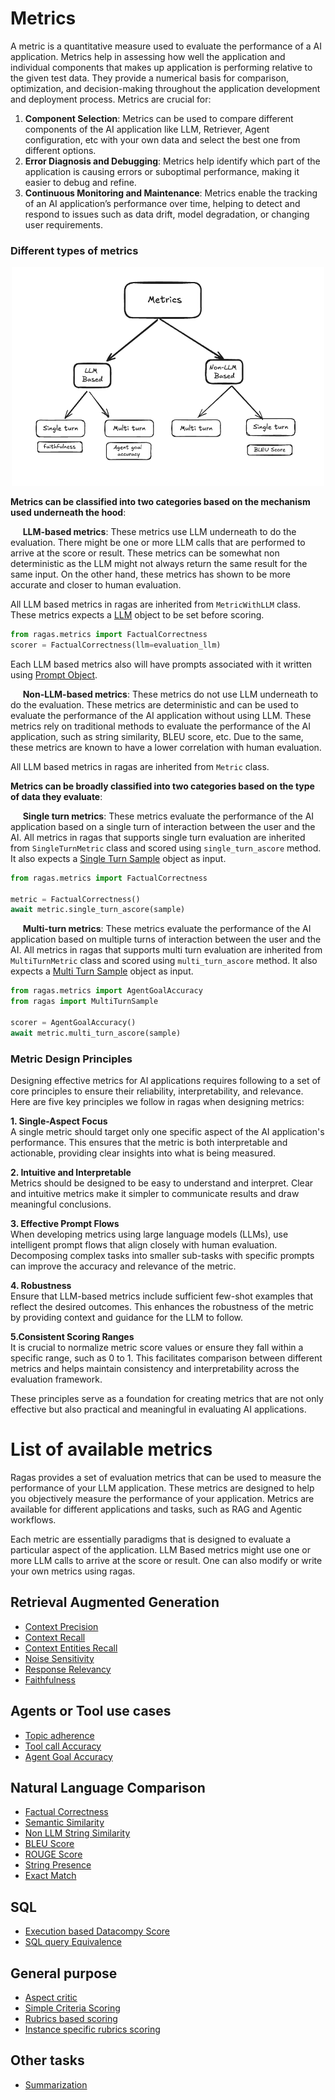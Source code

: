 
# Metrics

A metric is a quantitative measure used to evaluate the performance of a AI application. Metrics help in assessing how well the application and individual components that makes up application is performing relative to the given test data. They provide a numerical basis for comparison, optimization, and decision-making throughout the application development and deployment process. Metrics are crucial for:

1. **Component Selection**: Metrics can be used to compare different components of the AI application like LLM, Retriever, Agent configuration, etc with your own data and select the best one from different options.
2. **Error Diagnosis and Debugging**: Metrics help identify which part of the application is causing errors or suboptimal performance, making it easier to debug and refine.
3. **Continuous Monitoring and Maintenance**: Metrics enable the tracking of an AI application’s performance over time, helping to detect and respond to issues such as data drift, model degradation, or changing user requirements.


### Different types of metrics

<div style="text-align: center;">
    <img src="/docs/_static/metrics_mindmap.png" alt="Metrics Mindmap" width="500" height="auto">
</div>

**Metrics can be classified into two categories based on the mechanism used underneath the hood**:

&nbsp;&nbsp;&nbsp;&nbsp; **LLM-based metrics**: These metrics use LLM underneath to do the evaluation. There might be one or more LLM calls that are performed to arrive at the score or result. These metrics can be somewhat non deterministic as the LLM might not always return the same result for the same input. On the other hand, these metrics has shown to be more accurate and closer to human evaluation.

All LLM based metrics in ragas are inherited from `MetricWithLLM` class. These metrics expects a [LLM]() object to be set before scoring.

```python
from ragas.metrics import FactualCorrectness
scorer = FactualCorrectness(llm=evaluation_llm)
```

Each LLM based metrics also will have prompts associated with it written using [Prompt Object]().


&nbsp;&nbsp;&nbsp;&nbsp; **Non-LLM-based metrics**: These metrics do not use LLM underneath to do the evaluation. These metrics are deterministic and can be used to evaluate the performance of the AI application without using LLM. These metrics rely on traditional methods to evaluate the performance of the AI application, such as string similarity, BLEU score, etc. Due to the same, these metrics are known to have a lower correlation with human evaluation.

All LLM based metrics in ragas are inherited from `Metric` class. 

**Metrics can be broadly classified into two categories based on the type of data they evaluate**:

&nbsp;&nbsp;&nbsp;&nbsp; **Single turn metrics**: These metrics evaluate the performance of the AI application based on a single turn of interaction between the user and the AI. All metrics in ragas that supports single turn evaluation are inherited from `SingleTurnMetric` class and scored using `single_turn_ascore` method. It also expects a [Single Turn Sample]() object as input.

```python
from ragas.metrics import FactualCorrectness

metric = FactualCorrectness()
await metric.single_turn_ascore(sample)
```

&nbsp;&nbsp;&nbsp;&nbsp; **Multi-turn metrics**: These metrics evaluate the performance of the AI application based on multiple turns of interaction between the user and the AI. All metrics in ragas that supports multi turn evaluation are inherited from `MultiTurnMetric` class and scored using `multi_turn_ascore` method. It also expects a [Multi Turn Sample]() object as input.

```python
from ragas.metrics import AgentGoalAccuracy
from ragas import MultiTurnSample

scorer = AgentGoalAccuracy()
await metric.multi_turn_ascore(sample)
```

### Metric Design Principles

Designing effective metrics for AI applications requires following to a set of core principles to ensure their reliability, interpretability, and relevance. Here are five key principles we follow in ragas when designing metrics:

**1. Single-Aspect Focus**  
A single metric should target only one specific aspect of the AI application's performance. This ensures that the metric is both interpretable and actionable, providing clear insights into what is being measured.

**2. Intuitive and Interpretable**  
Metrics should be designed to be easy to understand and interpret. Clear and intuitive metrics make it simpler to communicate results and draw meaningful conclusions.

**3. Effective Prompt Flows**  
When developing metrics using large language models (LLMs), use intelligent prompt flows that align closely with human evaluation. Decomposing complex tasks into smaller sub-tasks with specific prompts can improve the accuracy and relevance of the metric.

**4. Robustness**  
Ensure that LLM-based metrics include sufficient few-shot examples that reflect the desired outcomes. This enhances the robustness of the metric by providing context and guidance for the LLM to follow.

**5.Consistent Scoring Ranges**  
It is crucial to normalize metric score values or ensure they fall within a specific range, such as 0 to 1. This facilitates comparison between different metrics and helps maintain consistency and interpretability across the evaluation framework.

These principles serve as a foundation for creating metrics that are not only effective but also practical and meaningful in evaluating AI applications.



# List of available metrics

Ragas provides a set of evaluation metrics that can be used to measure the performance of your LLM application. These metrics are designed to help you objectively measure the performance of your application. Metrics are available for different applications and tasks, such as RAG and Agentic workflows. 

Each metric are essentially paradigms that is designed to evaluate a particular aspect of the application. LLM Based metrics might use one or more LLM calls to arrive at the score or result. One can also modify or write your own metrics using ragas.

## Retrieval Augmented Generation
- [Context Precision](context_precision.md)
- [Context Recall](context_recall.md)
- [Context Entities Recall](context_entities_recall.md)
- [Noise Sensitivity](noise_sensitivity.md)
- [Response Relevancy](answer_relevance.md)
- [Faithfulness](faithfulness.md)

## Agents or Tool use cases

- [Topic adherence](topic_adherence.md)
- [Tool call Accuracy](agents.md#tool-call-accuracy)
- [Agent Goal Accuracy](agents.md#agent-goal-accuracy)

## Natural Language Comparison

- [Factual Correctness](factual_correctness.md)
- [Semantic Similarity](semantic_similarity.md)
- [Non LLM String Similarity](traditional.md#non-llm-string-similarity)
- [BLEU Score](traditional.md#bleu-score)
- [ROUGE Score](traditional.md#rouge-score)
- [String Presence](traditional.md#string-presence)
- [Exact Match](traditional.md#exact-match)


## SQL

- [Execution based Datacompy Score](sql.md#execution-based-metrics)
- [SQL query Equivalence](sql.md#sql-query-semantic-equivalence)

## General purpose

- [Aspect critic](general_purpose.md#aspect-critic)
- [Simple Criteria Scoring](general_purpose.md#simple-criteria-scoring)
- [Rubrics based scoring](general_purpose.md#rubrics-based-scoring)
- [Instance specific rubrics scoring](general_purpose.md#instance-specific-rubrics-scoring)

## Other tasks

- [Summarization](summarization_score.md)


